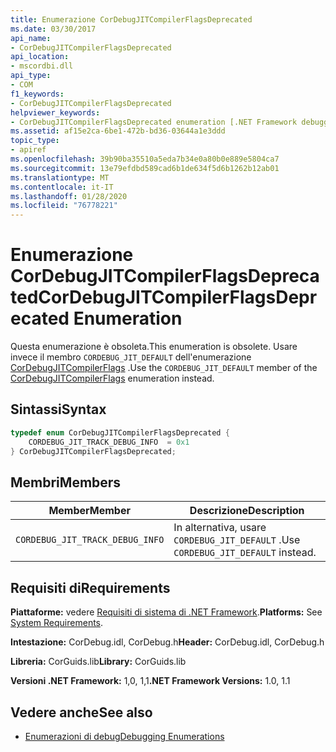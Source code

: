 ```yaml
---
title: Enumerazione CorDebugJITCompilerFlagsDeprecated
ms.date: 03/30/2017
api_name:
- CorDebugJITCompilerFlagsDeprecated
api_location:
- mscordbi.dll
api_type:
- COM
f1_keywords:
- CorDebugJITCompilerFlagsDeprecated
helpviewer_keywords:
- CorDebugJITCompilerFlagsDeprecated enumeration [.NET Framework debugging]
ms.assetid: af15e2ca-6be1-472b-bd36-03644a1e3ddd
topic_type:
- apiref
ms.openlocfilehash: 39b90ba35510a5eda7b34e0a80b0e889e5804ca7
ms.sourcegitcommit: 13e79efdbd589cad6b1de634f5d6b1262b12ab01
ms.translationtype: MT
ms.contentlocale: it-IT
ms.lasthandoff: 01/28/2020
ms.locfileid: "76778221"
---
```

# <a name="cordebugjitcompilerflagsdeprecated-enumeration"></a><span data-ttu-id="8fc5e-102">Enumerazione CorDebugJITCompilerFlagsDeprecated</span><span class="sxs-lookup"><span data-stu-id="8fc5e-102">CorDebugJITCompilerFlagsDeprecated Enumeration</span></span>
<span data-ttu-id="8fc5e-103">Questa enumerazione è obsoleta.</span><span class="sxs-lookup"><span data-stu-id="8fc5e-103">This enumeration is obsolete.</span></span> <span data-ttu-id="8fc5e-104">Usare invece il membro `CORDEBUG_JIT_DEFAULT` dell'enumerazione [CorDebugJITCompilerFlags](cordebugjitcompilerflags-enumeration.md) .</span><span class="sxs-lookup"><span data-stu-id="8fc5e-104">Use the `CORDEBUG_JIT_DEFAULT` member of the [CorDebugJITCompilerFlags](cordebugjitcompilerflags-enumeration.md) enumeration instead.</span></span>  
  
## <a name="syntax"></a><span data-ttu-id="8fc5e-105">Sintassi</span><span class="sxs-lookup"><span data-stu-id="8fc5e-105">Syntax</span></span>  
  
```cpp  
typedef enum CorDebugJITCompilerFlagsDeprecated {  
    CORDEBUG_JIT_TRACK_DEBUG_INFO  = 0x1  
} CorDebugJITCompilerFlagsDeprecated;  
```  
  
## <a name="members"></a><span data-ttu-id="8fc5e-106">Membri</span><span class="sxs-lookup"><span data-stu-id="8fc5e-106">Members</span></span>  
  
|<span data-ttu-id="8fc5e-107">Member</span><span class="sxs-lookup"><span data-stu-id="8fc5e-107">Member</span></span>|<span data-ttu-id="8fc5e-108">Descrizione</span><span class="sxs-lookup"><span data-stu-id="8fc5e-108">Description</span></span>|  
|------------|-----------------|  
|`CORDEBUG_JIT_TRACK_DEBUG_INFO`|<span data-ttu-id="8fc5e-109">In alternativa, usare `CORDEBUG_JIT_DEFAULT` .</span><span class="sxs-lookup"><span data-stu-id="8fc5e-109">Use `CORDEBUG_JIT_DEFAULT` instead.</span></span>|  
  
## <a name="requirements"></a><span data-ttu-id="8fc5e-110">Requisiti di</span><span class="sxs-lookup"><span data-stu-id="8fc5e-110">Requirements</span></span>  
 <span data-ttu-id="8fc5e-111">**Piattaforme:** vedere [Requisiti di sistema di .NET Framework](../../../../docs/framework/get-started/system-requirements.md).</span><span class="sxs-lookup"><span data-stu-id="8fc5e-111">**Platforms:** See [System Requirements](../../../../docs/framework/get-started/system-requirements.md).</span></span>  
  
 <span data-ttu-id="8fc5e-112">**Intestazione:** CorDebug.idl, CorDebug.h</span><span class="sxs-lookup"><span data-stu-id="8fc5e-112">**Header:** CorDebug.idl, CorDebug.h</span></span>  
  
 <span data-ttu-id="8fc5e-113">**Libreria:** CorGuids.lib</span><span class="sxs-lookup"><span data-stu-id="8fc5e-113">**Library:** CorGuids.lib</span></span>  
  
 <span data-ttu-id="8fc5e-114">**Versioni .NET Framework:** 1,0, 1,1</span><span class="sxs-lookup"><span data-stu-id="8fc5e-114">**.NET Framework Versions:** 1.0, 1.1</span></span>  
  
## <a name="see-also"></a><span data-ttu-id="8fc5e-115">Vedere anche</span><span class="sxs-lookup"><span data-stu-id="8fc5e-115">See also</span></span>

- [<span data-ttu-id="8fc5e-116">Enumerazioni di debug</span><span class="sxs-lookup"><span data-stu-id="8fc5e-116">Debugging Enumerations</span></span>](debugging-enumerations.md)
